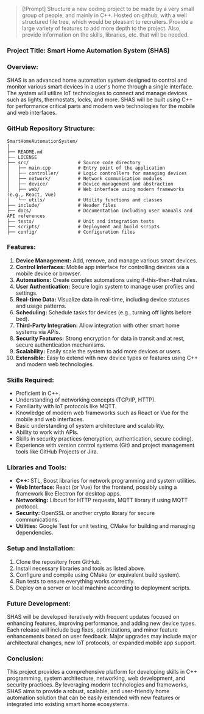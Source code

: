 
>[!Prompt]
>Structure a new coding project to be made by a very small group of people, and mainly in C++. Hosted on github, with a well structured file tree, which would be pleasant to recruiters. Provide a large variety of features to add more depth to the project. Also, provide information on the skills, libraries, etc. that will be needed.

 ### Project Title: Smart Home Automation System (SHAS)

### Overview:
SHAS is an advanced home automation system designed to control and monitor various smart devices in a user's home
through a single interface. The system will utilize IoT technologies to connect and manage devices such as lights,
thermostats, locks, and more. SHAS will be built using C++ for performance critical parts and modern web
technologies for the mobile and web interfaces.

### GitHub Repository Structure:
```
SmartHomeAutomationSystem/
│
├── README.md
├── LICENSE
├── src/                  # Source code directory
│   ├── main.cpp          # Entry point of the application
│   ├── controller/       # Logic controllers for managing devices
│   ├── network/          # Network communication modules
│   ├── device/           # Device management and abstraction
│   ├── web/              # Web interface using modern frameworks (e.g., React, Vue)
│   └── utils/            # Utility functions and classes
├── include/              # Header files
├── docs/                 # Documentation including user manuals and API references
├── tests/                # Unit and integration tests
├── scripts/              # Deployment and build scripts
├── config/               # Configuration files
```

### Features:
1. **Device Management:** Add, remove, and manage various smart devices.
2. **Control Interfaces:** Mobile app interface for controlling devices via a mobile device or browser.
3. **Automations:** Create complex automations using if-this-then-that rules.
4. **User Authentication:** Secure login system to manage user profiles and settings.
5. **Real-time Data:** Visualize data in real-time, including device statuses and usage patterns.
6. **Scheduling:** Schedule tasks for devices (e.g., turning off lights before bed).
7. **Third-Party Integration:** Allow integration with other smart home systems via APIs.
8. **Security Features:** Strong encryption for data in transit and at rest, secure authentication mechanisms.
9. **Scalability:** Easily scale the system to add more devices or users.
10. **Extensible:** Easy to extend with new device types or features using C++ and modern web technologies.

### Skills Required:
- Proficient in C++.
- Understanding of networking concepts (TCP/IP, HTTP).
- Familiarity with IoT protocols like MQTT.
- Knowledge of modern web frameworks such as React or Vue for the mobile and web interfaces.
- Basic understanding of system architecture and scalability.
- Ability to work with APIs.
- Skills in security practices (encryption, authentication, secure coding).
- Experience with version control systems (Git) and project management tools like GitHub Projects or Jira.

### Libraries and Tools:
- **C++:** STL, Boost libraries for network programming and system utilities.
- **Web Interface:** React (or Vue) for the frontend, possibly using a framework like Electron for desktop apps.
- **Networking:** Libcurl for HTTP requests, MQTT library if using MQTT protocol.
- **Security:** OpenSSL or another crypto library for secure communications.
- **Utilities:** Google Test for unit testing, CMake for building and managing dependencies.

### Setup and Installation:
1. Clone the repository from GitHub.
2. Install necessary libraries and tools as listed above.
3. Configure and compile using CMake (or equivalent build system).
4. Run tests to ensure everything works correctly.
5. Deploy on a server or local machine according to deployment scripts.

### Future Development:
SHAS will be developed iteratively with frequent updates focused on enhancing features, improving performance, and
adding new device types. Each release will include bug fixes, optimizations, and minor feature enhancements based
on user feedback. Major upgrades may include major architectural changes, new IoT protocols, or expanded mobile
app support.

### Conclusion:
This project provides a comprehensive platform for developing skills in C++ programming, system architecture,
networking, web development, and security practices. By leveraging modern technologies and frameworks, SHAS aims
to provide a robust, scalable, and user-friendly home automation solution that can be easily extended with new
features or integrated into existing smart home ecosystems.
